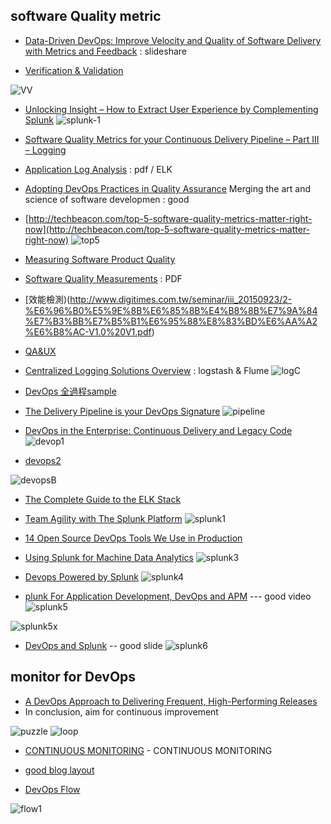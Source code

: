 ## software Quality metric

- [Data-Driven DevOps: Improve Velocity and Quality of Software Delivery with Metrics and Feedback](http://www.slideshare.net/Splunk/datadriven-devops-improve-velocity-and-quality-of-software-delivery-with-metrics-and-feedback) : slideshare

- [Verification & Validation](http://integramicroservices.com/services/testing.php)

![VV](http://integramicroservices.com/files/img_prime_testing_final.jpg)

- [Unlocking Insight – How to Extract User Experience by Complementing Splunk](http://apmblog.dynatrace.com/2014/07/17/extract-user-experience-complementing-splunk/)
![splunk-1](http://apmblog.dynatrace.com/wp-content/uploads/2014/07/9-insights-transacations-timeline-600x313.png)

- [Software Quality Metrics for your Continuous Delivery Pipeline – Part III – Logging](http://apmblog.dynatrace.com/2014/06/17/software-quality-metrics-for-your-continuous-delivery-pipeline-part-iii-logging/)


- [Application Log Analysis](ihttp://is.muni.cz/th/374567/fi_m/thesis_murinova.pdf) : pdf / ELK


- [ Adopting DevOps Practices in Quality Assurance](http://queue.acm.org/detail.cfm?id=2540984) Merging the art and science of software developmen : good

- [http://techbeacon.com/top-5-software-quality-metrics-matter-right-now](http://techbeacon.com/top-5-software-quality-metrics-matter-right-now)
![top5](http://techbeacon.com/sites/default/files/styles/article_hero_image__2x/public/top-5-software-quality-metrics-testing-todd-decapua.jpg?itok=bEcditTq)

- [Measuring Software Product Quality](http://asq.org/pub/sqp/past/vol5_issue1/van.html)

- [Software Quality Measurements](http://www.cs.toronto.edu/~yijun/ece450h/handouts/lecture6x4.pdf) : PDF

- [效能檢測)(http://www.digitimes.com.tw/seminar/iii_20150923/2-%E6%96%B0%E5%9E%8B%E6%85%8B%E4%B8%8B%E7%9A%84%E7%B3%BB%E7%B5%B1%E6%95%88%E8%83%BD%E6%AA%A2%E6%B8%AC-V1.0%20V1.pdf)

- [QA&UX](https://www.nngroup.com/articles/quality-assurance-ux/)

- [Centralized Logging Solutions Overview](http://elekslabs.com/2014/05/centralized-logging-solutions-overview.html) : logstash & Flume
![logC](http://elekslabs.com/wp-content/uploads/2014/05/ELEKSlabs_Centralized_Logging_Solutions_small.jpg)

- [DevOps 全過程sample](http://blog.amowu.com/2015/04/devops-continuous-integration-delivery-docker-circleci-aws-beanstalk.html)

- [The Delivery Pipeline is your DevOps Signature](http://devops.com/2014/07/08/delivery-pipeline-devops-signature/)
![pipeline](http://3ovyg21t17l11k49tk1oma21.wpengine.netdna-cdn.com/wp-content/uploads/2014/07/deliverypipeline-small.jpg)

- [DevOps in the Enterprise: Continuous Delivery and Legacy Code](https://www.rallydev.com/blog/engineering/devops-enterprise-continuous-delivery-and-legacy-code)
![devop1](https://www.rallydev.com/blog/sites/rallydev.com.blog/files/DevOpsPipeGood.png)

- [devops2](http://www.slideshare.net/Urbancode/enterprise-devops-scaling-build-deploy-test-release)

![devopsB](http://image.slidesharecdn.com/enterprisedevops-110802161551-phpapp02/95/enterprise-devops-scaling-build-deploy-test-release-20-728.jpg?cb=1312302157)


- [The Complete Guide to the ELK Stack](http://logz.io/learn/complete-guide-elk-stack/)

- [Team Agility with The Splunk Platform](http://blogs.splunk.com/2016/06/07/team-agility-with-the-splunk-platform/)
![splunk1](http://blogs.splunk.com/wp-content/uploads/2016/05/1.png)

- [14 Open Source DevOps Tools We Use in Production](http://logz.io/blog/devops-tools/)

- [Using Splunk for Machine Data Analytics](https://dzone.com/articles/using-splunk-machine-data)
![splunk3](https://practicalanalytics.files.wordpress.com/2012/03/splunk.jpg?w=819&h=4530)

- [Devops Powered by Splunk](http://www.slideshare.net/Splunk/devops-powered-by-splunk)
![splunk4](http://image.slidesharecdn.com/splunklivescottsdale-devopspoweredbysplunk-160421000627/95/devops-powered-by-splunk-13-638.jpg?cb=1461197215)

- [plunk For Application Development, DevOps and APM](http://www.splunk.com/goto/appdev) --- good video
![splunk5](http://coverall2.splunk.com/web_assets/video/2014/video_hero_appdev.jpg)

![splunk5x](http://ak.c.ooyala.com/83bzNkcTpUqkHIjRui7foraRABL2cR_A/promo259406087)


- [DevOps and Splunk](http://www.slideshare.net/Splunk/devops-and-splunk)	-- good slide
![splunk6](http://image.slidesharecdn.com/devopshalbase-160831180215/95/devops-and-splunk-9-638.jpg?cb=1472667109)

## monitor for DevOps

- [A DevOps Approach to Delivering Frequent, High-Performing Releases](http://devops.com/2014/08/08/devops-approach-rapid-release-cycles/)
 - In conclusion, aim for continuous improvement

![puzzle](http://3ovyg21t17l11k49tk1oma21.wpengine.netdna-cdn.com/wp-content/uploads/2014/08/pieces.jpg)
![loop](http://devops.com/wp-content/uploads/2014/08/Rapid-Release-Cycle-new-300x261.jpg)

- [CONTINUOUS MONITORING](http://www.relevancelab.com/RLCatalyst/catalyst_cm.html) - CONTINUOUS MONITORING

- [good blog layout](http://www.relevancelab.com/RLCatalyst/catalyst_blog.html) 

- [DevOps Flow](http://blog.relevancelab.com/post/123438823775/devops-is-about-principles-practices-and)

![flow1](http://66.media.tumblr.com/a71f2c8d908b545817acc95b9a4f429c/tumblr_nr3rtv10eX1uarpmpo1_r1_1280.png)
